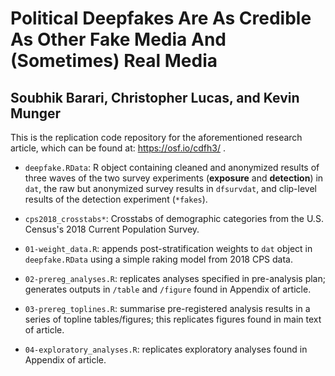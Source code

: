 # Political Deepfakes Are As Credible As Other Fake Media And (Sometimes) Real Media
## Soubhik Barari, Christopher Lucas, and Kevin Munger

This is the replication code repository for the aforementioned research article, which can be found at: https://osf.io/cdfh3/ .

- `deepfake.RData`: R object containing cleaned and anonymized results of three waves of the two survey experiments (**exposure** and **detection**) in `dat`, the raw but anonymized survey results in `dfsurvdat`, and clip-level results of the detection experiment (`*fakes`).

- `cps2018_crosstabs*`: Crosstabs of demographic categories from the U.S. Census's 2018 Current Population Survey.

- `01-weight_data.R`: appends post-stratification weights to `dat` object in `deepfake.RData` using a simple raking model from 2018 CPS data.

- `02-prereg_analyses.R`: replicates analyses specified in pre-analysis plan; generates outputs in `/table` and `/figure` found in Appendix of article.

- `03-prereg_toplines.R`: summarise pre-registered analysis results in a series of topline tables/figures; this replicates figures found in main text of article.

- `04-exploratory_analyses.R`: replicates exploratory analyses found in Appendix of article.

